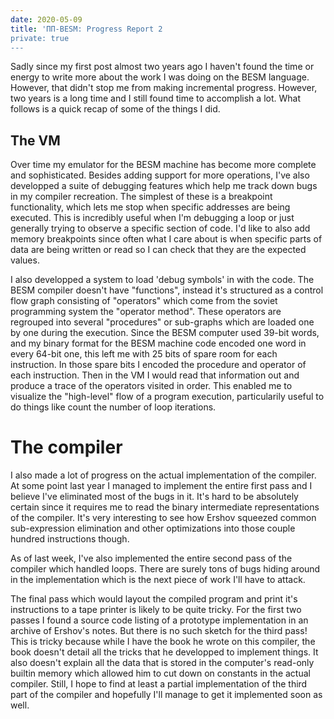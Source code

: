 ```yaml
---
date: 2020-05-09
title: 'ПП-BESM: Progress Report 2
private: true
---
```


Sadly since my first post almost two years ago I haven't found the time or energy to write more about the work I was doing on the BESM language. However, that didn't stop me from making incremental progress. However, two years is a long time and I still found time to accomplish a lot. What follows is a quick recap of some of the things I did.

## The VM

Over time my emulator for the BESM machine has become more complete and sophisticated. Besides adding support for more operations, I've also developped a suite of debugging features which help me track down bugs in my compiler recreation. The simplest of these is a breakpoint functionality, which lets me stop when specific addresses are being executed. This is incredibly useful when I'm debugging a loop or just generally trying to observe a specific section of code. I'd like to also add memory breakpoints since often what I care about is when specific parts of data are being written or read so I can check that they are the expected values.

I also developped a system to load 'debug symbols' in with the code. The BESM compiler doesn't have "functions", instead it's structured as a control flow graph consisting of "operators" which come from the soviet programming system the "operator method". These operators are regrouped into several "procedures" or sub-graphs which are loaded one by one during the execution. Since the BESM computer used 39-bit words, and my binary format for the BESM machine code encoded one word in every 64-bit one, this left me with 25 bits of spare room for each instruction. In those spare bits I encoded the procedure and operator of each instruction. Then in the VM I would read that information out and produce a trace of the operators visited in order. This enabled me to visualize the "high-level" flow of a program execution, particularily useful to do things like count the number of loop iterations.

# The compiler

I also made a lot of progress on the actual implementation of the compiler. At some point last year I managed to implement the entire first pass and I believe I've eliminated most of the bugs in it. It's hard to be absolutely certain since it requires me to read the binary intermediate representations of the compiler. It's very interesting to see how Ershov squeezed common sub-expression elimination and other optimizations into those couple hundred instructions though.

As of last week, I've also implemented the entire second pass of the compiler which handled loops. There are surely tons of bugs hiding around in the implementation which is the next piece of work I'll have to attack.

The final pass which would layout the compiled program and print it's instructions to a tape printer is likely to be quite tricky. For the first two passes I found a source code listing of a prototype implementation in an archive of Ershov's notes. But there is no such sketch for the third pass! This is tricky because while I have the book he wrote on this compiler, the book doesn't detail all the tricks that he developped to implement things. It also doesn't explain all the data that is stored in the computer's read-only builtin memory which allowed him to cut down on constants in the actual compiler. Still, I hope to find at least a partial implementation of the third part of the compiler and hopefully I'll manage to get it implemented soon as well.


